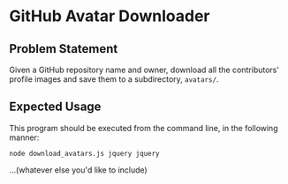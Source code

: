 # GitHub Avatar Downloader

## Problem Statement

Given a GitHub repository name and owner, download all the contributors' profile
images and save them to a subdirectory, `avatars/`.

## Expected Usage

This program should be executed from the command line, in the following manner:

`node download_avatars.js jquery jquery`

...(whatever else you'd like to include)